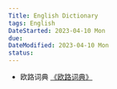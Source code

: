 ```yaml
---
Title: English Dictionary
tags: English
DateStarted: 2023-04-10 Mon
due:
DateModified: 2023-04-10 Mon
status:
---
```


- 欧路词典 [《欧路词典》](https://www.eudic.net/v4/en/app/eudic)
